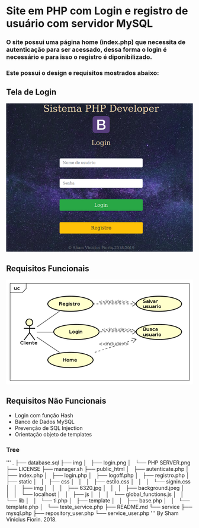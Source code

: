 # Site em PHP com Login e registro de usuário com servidor MySQL
### O site possui uma página home (index.php) que necessita de autenticação para ser acessado, dessa forma o login é necessário e para isso o registro é diponibilizado.

### Este possui o design e requisitos mostrados abaixo:

## Tela de Login
![alt-text](https://raw.githubusercontent.com/skatesham/PHP-LOGIN-REGISTRATION/master/img/login.png)

## Requisitos Funcionais
![alt-text](https://raw.githubusercontent.com/skatesham/PHP-LOGIN-REGISTRATION/master/img/PHP%20SERVER.png)

## Requisitos Não Funcionais
 - Login com função Hash
 - Banco de Dados MySQL
 - Prevenção de SQL Injection
 - Orientação objeto de templates
 
 ### Tree
 '''
.
├── database.sql
├── img
│   ├── login.png
│   └── PHP SERVER.png
├── LICENSE
├── manager.sh
├── public_html
│   ├── autenticate.php
│   ├── index.php
│   ├── login.php
│   ├── logoff.php
│   ├── registro.php
│   ├── static
│   │   ├── css
│   │   │   ├── estilo.css
│   │   │   └── signin.css
│   │   ├── img
│   │   │   ├── 6320.jpg
│   │   │   ├── background.jpeg
│   │   │   └── localhost
│   │   ├── js
│   │   │   └── global_functions.js
│   │   └── lib
│   │       └── ti.php
│   ├── template
│   │   ├── base.php
│   │   └── template.php
│   └── teste_service.php
├── README.md
└── service
    ├── mysql.php
    ├── repository_user.php
    └── service_user.php
'''
By Sham Vinicius Fiorin. 2018.

